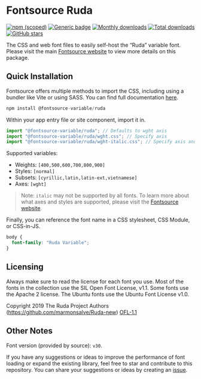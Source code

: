 # Fontsource Ruda

[![npm (scoped)](https://img.shields.io/npm/v/@fontsource-variable/ruda?color=brightgreen)](https://www.npmjs.com/package/@fontsource-variable/ruda) [![Generic badge](https://img.shields.io/badge/fontsource-passing-brightgreen)](https://github.com/fontsource/fontsource) [![Monthly downloads](https://badgen.net/npm/dm/@fontsource-variable/ruda)](https://github.com/fontsource/fontsource) [![Total downloads](https://badgen.net/npm/dt/@fontsource-variable/ruda)](https://github.com/fontsource/fontsource) [![GitHub stars](https://img.shields.io/github/stars/fontsource/fontsource.svg?style=social&label=Star)](https://github.com/fontsource/fontsource/stargazers)

The CSS and web font files to easily self-host the “Ruda” variable font. Please visit the main [Fontsource website](https://fontsource.org/fonts/ruda) to view more details on this package.

## Quick Installation

Fontsource offers multiple methods to import the CSS, including using a bundler like Vite or using SASS. You can find full documentation [here](https://fontsource.org/docs/getting-started/introduction).

```javascript
npm install @fontsource-variable/ruda
```

Within your app entry file or site component, import it in.

```javascript
import "@fontsource-variable/ruda"; // Defaults to wght axis
import "@fontsource-variable/ruda/wght.css"; // Specify axis
import "@fontsource-variable/ruda/wght-italic.css"; // Specify axis and style
```

Supported variables:
- Weights: `[400,500,600,700,800,900]`
- Styles: `[normal]`
- Subsets: `[cyrillic,latin,latin-ext,vietnamese]`
- Axes: `[wght]`

> Note: `italic` may not be supported by all fonts. To learn more about what axes and styles are supported, please visit the [Fontsource website](https://fontsource.org/fonts/ruda).

Finally, you can reference the font name in a CSS stylesheet, CSS Module, or CSS-in-JS.

```css
body {
  font-family: "Ruda Variable";
}
```

## Licensing
Always make sure to read the license for each font you use. Most of the fonts in the collection use the SIL Open Font License, v1.1. Some fonts use the Apache 2 license. The Ubuntu fonts use the Ubuntu Font License v1.0.

Copyright 2019 The Ruda Project Authors (https://github.com/marmonsalve/Ruda-new)
[OFL-1.1](https://openfontlicense.org)

## Other Notes
Font version (provided by source): `v30`.

If you have any suggestions or ideas to improve the performance of font loading or expand the existing library, feel free to star and contribute to this repository. You can share your suggestions or ideas by creating an [issue](https://github.com/fontsource/fontsource/issues).